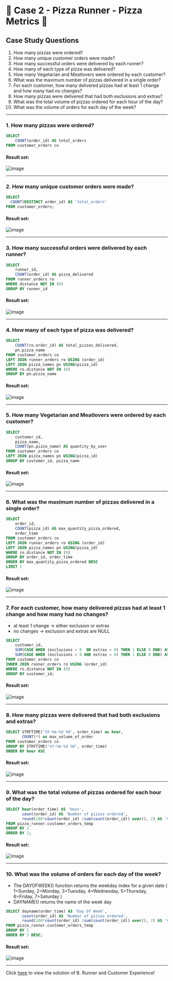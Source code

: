 # :pizza: Case 2 - Pizza Runner - Pizza Metrics :pizza:

## Case Study Questions

1. How many pizzas were ordered?
2. How many unique customer orders were made?
3. How many successful orders were delivered by each runner?
4. How many of each type of pizza was delivered?
5. How many Vegetarian and Meatlovers were ordered by each customer?
6. What was the maximum number of pizzas delivered in a single order?
7. For each customer, how many delivered pizzas had at least 1 change and how many had no changes?
8. How many pizzas were delivered that had both exclusions and extras?
9. What was the total volume of pizzas ordered for each hour of the day?
10. What was the volume of orders for each day of the week?

***

###  1. How many pizzas were ordered?

```sql
SELECT 
    COUNT(order_id) AS total_orders  
FROM customer_orders co 

``` 
	
#### Result set:
![image](https://github.com/djalmajr07/SQL_CHALLENGE/assets/85264359/9153dbcf-d139-4861-9cf2-1d9cfda7b22f)

***

###  2. How many unique customer orders were made?

```sql
SELECT 
  COUNT(DISTINCT order_id) AS 'total_orders'
FROM customer_orders;
``` 
	
#### Result set:
![image](https://github.com/djalmajr07/SQL_CHALLENGE/assets/85264359/9cd7e698-8c12-4faf-9aaf-fc07330ddca1)

***

###  3. How many successful orders were delivered by each runner?

```sql
SELECT 
	runner_id, 
	COUNT(order_id) AS pizza_delivered
FROM runner_orders ro 
WHERE distance NOT IN (0)
GROUP BY runner_id
``` 
	
#### Result set:
![image](https://github.com/djalmajr07/SQL_CHALLENGE/assets/85264359/9c4d76d2-c36f-4444-bef6-fe5f7b9b7428)

***

###  4. How many of each type of pizza was delivered?

```sql
SELECT 
	COUNT(ro.order_id) AS total_pizzas_delivered,
	pn.pizza_name
FROM customer_orders co 
LEFT JOIN runner_orders ro USING (order_id)
LEFT JOIN pizza_names pn USING(pizza_id)
WHERE ro.distance NOT IN (0)
GROUP BY pn.pizza_name
``` 
	
#### Result set:
![image](https://github.com/djalmajr07/SQL_CHALLENGE/assets/85264359/58f79cdb-b969-41f7-a146-aeda7bc4cee6)

***

###  5. How many Vegetarian and Meatlovers were ordered by each customer?

```sql
SELECT 
	customer_id,
	pizza_name, 
	COUNT(pn.pizza_name) AS quantity_by_user
FROM customer_orders co 
LEFT JOIN pizza_names pn USING(pizza_id)
GROUP BY customer_id, pizza_name
``` 
	
#### Result set:
![image](https://github.com/djalmajr07/SQL_CHALLENGE/assets/85264359/82461488-71d3-403e-872f-b8eedf726796)

***

###  6. What was the maximum number of pizzas delivered in a single order?

```sql
SELECT 
	order_id,
	COUNT(pizza_id) AS max_quantity_pizza_ordered,
	order_time
FROM customer_orders co 
LEFT JOIN runner_orders ro USING (order_id)
LEFT JOIN pizza_names pn USING(pizza_id)
WHERE ro.distance NOT IN (0)
GROUP BY order_id, order_time
ORDER BY max_quantity_pizza_ordered DESC
LIMIT 1
``` 
	
#### Result set:
![image](https://github.com/djalmajr07/SQL_CHALLENGE/assets/85264359/7ebf89a9-504a-4d56-8457-f21f46a8a3ef)

***

###  7. For each customer, how many delivered pizzas had at least 1 change and how many had no changes?
- at least 1 change -> either exclusion or extras 
- no changes -> exclusion and extras are NULL

```sql
SELECT 
	customer_id,
	SUM(CASE WHEN (exclusions > 0  OR extras > 0) THEN 1 ELSE 0 END) AS at_least_one_change,
	SUM(CASE WHEN (exclusions = 0 AND extras = 0) THEN 1 ELSE 0 END) AS no_change
FROM customer_orders co 
INNER JOIN runner_orders ro USING (order_id)
WHERE ro.distance NOT IN (0)
GROUP BY customer_id;
``` 

#### Result set:
![image](https://github.com/djalmajr07/SQL_CHALLENGE/assets/85264359/60148375-737b-4205-bdc9-21e7e0da8b3f)

***

###  8. How many pizzas were delivered that had both exclusions and extras?

```sql
SELECT STRFTIME('%Y-%m-%d %H', order_time) as hour,
       COUNT(*) as max_volume_of_order
FROM customer_orders co 
GROUP BY STRFTIME('%Y-%m-%d %H', order_time)
ORDER BY hour ASC
``` 
	
#### Result set:
![image](https://github.com/djalmajr07/SQL_CHALLENGE/assets/85264359/6104827d-fcab-4077-bbf6-a98903b1840c)

***

###  9. What was the total volume of pizzas ordered for each hour of the day?

```sql
SELECT hour(order_time) AS 'Hour',
       count(order_id) AS 'Number of pizzas ordered',
       round(100*count(order_id) /sum(count(order_id)) over(), 2) AS 'Volume of pizzas ordered'
FROM pizza_runner.customer_orders_temp
GROUP BY 1
ORDER BY 1;
``` 
	
#### Result set:
![image](https://github.com/djalmajr07/SQL_CHALLENGE/assets/85264359/297dd42f-f54a-4280-a918-d5155d3045f3)

***

###  10. What was the volume of orders for each day of the week?
- The DAYOFWEEK() function returns the weekday index for a given date ( 1=Sunday, 2=Monday, 3=Tuesday, 4=Wednesday, 5=Thursday, 6=Friday, 7=Saturday )
- DAYNAME() returns the name of the week day 

```sql
SELECT dayname(order_time) AS 'Day Of Week',
       count(order_id) AS 'Number of pizzas ordered',
       round(100*count(order_id) /sum(count(order_id)) over(), 2) AS 'Volume of pizzas ordered'
FROM pizza_runner.customer_orders_temp
GROUP BY 1
ORDER BY 2 DESC;
``` 
	
#### Result set:
![image](https://github.com/djalmajr07/SQL_CHALLENGE/assets/85264359/49058e18-c009-4cd7-ab08-4c602eb16908)

***

Click [here](https://github.com/djalmajr07/SQL_CHALLENGE/blob/main/Case%202%20-%20Pizza%20Runner/B.%20Runner%20and%20Customer%20Experience.md) to view the solution of B. Runner and Customer Experience!

